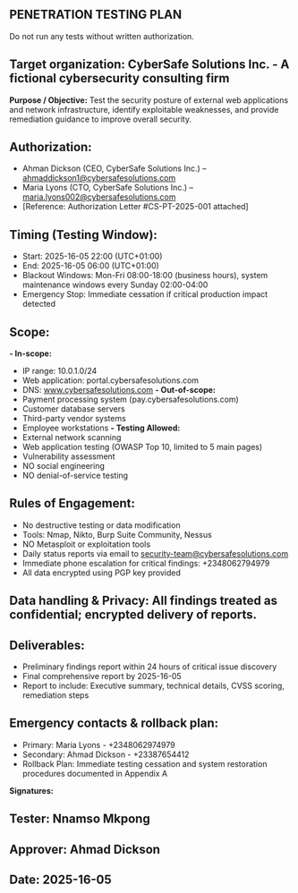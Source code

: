 ## PENETRATION TESTING PLAN 
Do not run any tests without written authorization.

## Target organization: CyberSafe Solutions Inc. - A fictional cybersecurity consulting firm

**Purpose / Objective:** Test the security posture of external web applications and network infrastructure, identify exploitable weaknesses, and provide remediation guidance to improve overall security.

## Authorization:
- Ahman Dickson (CEO, CyberSafe Solutions Inc.) – ahmaddickson1@cybersafesolutions.com
- Maria Lyons (CTO, CyberSafe Solutions Inc.) – maria.lyons002@cybersafesolutions.com
- [Reference: Authorization Letter #CS-PT-2025-001 attached]

## Timing (Testing Window):
- Start: 2025-16-05 22:00 (UTC+01:00)
- End: 2025-16-05 06:00 (UTC+01:00)
- Blackout Windows: Mon-Fri 08:00-18:00 (business hours), system maintenance windows every Sunday 02:00-04:00
- Emergency Stop: Immediate cessation if critical production impact detected

## Scope:
**- In-scope:**
  - IP range: 10.0.1.0/24
  - Web application: portal.cybersafesolutions.com
  - DNS: www.cybersafesolutions.com
**- Out-of-scope:**
  - Payment processing system (pay.cybersafesolutions.com)
  - Customer database servers
  - Third-party vendor systems
  - Employee workstations
**- Testing Allowed:**
  - External network scanning
  - Web application testing (OWASP Top 10, limited to 5 main pages)
  - Vulnerability assessment
  - NO social engineering
  - NO denial-of-service testing

## Rules of Engagement:
- No destructive testing or data modification
- Tools: Nmap, Nikto, Burp Suite Community, Nessus
- NO Metasploit or exploitation tools
- Daily status reports via email to security-team@cybersafesolutions.com
- Immediate phone escalation for critical findings: +2348062794979
- All data encrypted using PGP key provided
  
## Data handling & Privacy: All findings treated as confidential; encrypted delivery of reports.

## Deliverables:
- Preliminary findings report within 24 hours of critical issue discovery
- Final comprehensive report by 2025-16-05
- Report to include: Executive summary, technical details, CVSS scoring, remediation steps

## Emergency contacts & rollback plan:
- Primary: Maria Lyons - +2348062974979
- Secondary: Ahmad Dickson - +23387654412
- Rollback Plan: Immediate testing cessation and system restoration procedures documented in Appendix A

**Signatures:**
## Tester: Nnamso Mkpong
## Approver: Ahmad Dickson
## Date: 2025-16-05

